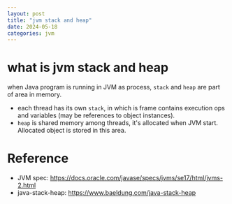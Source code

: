 ```yaml
---
layout: post
title: "jvm stack and heap"
date: 2024-05-18
categories: jvm
---
```


# what is jvm stack and heap

when Java program is running in JVM as process,  `stack` and `heap` are part of area in memory.

- each thread has its own `stack`, in which is frame contains execution ops and variables (may be references to object instances).
- `heap` is shared memory among threads, it's allocated when JVM start. Allocated object is stored in this area.





# Reference

- JVM spec: https://docs.oracle.com/javase/specs/jvms/se17/html/jvms-2.html
- java-stack-heap: https://www.baeldung.com/java-stack-heap